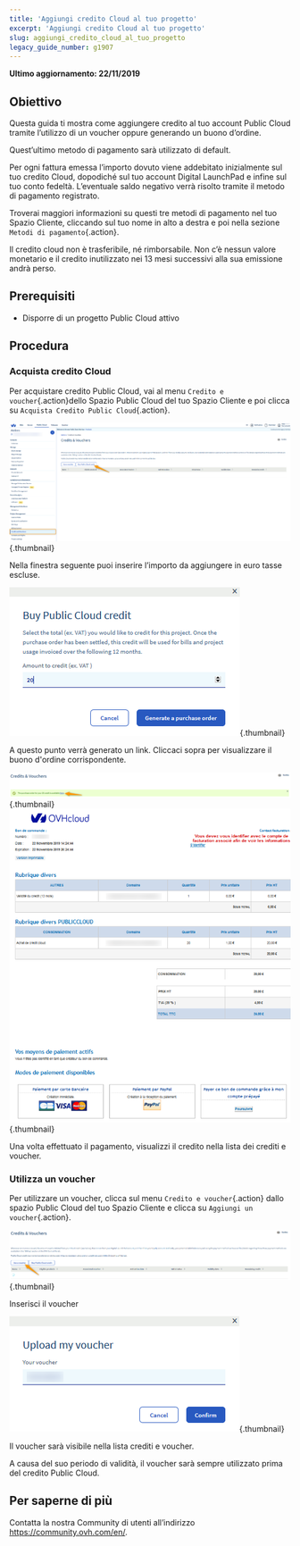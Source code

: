 ```yaml
---
title: 'Aggiungi credito Cloud al tuo progetto'
excerpt: 'Aggiungi credito Cloud al tuo progetto'
slug: aggiungi_credito_cloud_al_tuo_progetto
legacy_guide_number: g1907
---
```


**Ultimo aggiornamento: 22/11/2019**

## Obiettivo

Questa guida ti mostra come aggiungere credito al tuo account Public Cloud tramite l’utilizzo di un voucher oppure generando un buono d’ordine.

Quest’ultimo metodo di pagamento sarà utilizzato di default.

Per ogni fattura emessa l’importo dovuto viene addebitato inizialmente sul tuo credito Cloud, dopodiché sul tuo account Digital LaunchPad e infine sul tuo conto fedeltà. L’eventuale saldo negativo verrà risolto tramite il metodo di pagamento registrato. 

Troverai maggiori informazioni su questi tre metodi di pagamento nel tuo Spazio Cliente, cliccando sul tuo nome in alto a destra e poi nella sezione `Metodi di pagamento`{.action}.

Il credito cloud non è trasferibile, né rimborsabile. Non c’è nessun valore monetario e il credito inutilizzato nei 13 mesi successivi alla sua emissione andrà perso.

## Prerequisiti

* Disporre di un progetto Public Cloud attivo


## Procedura

### Acquista credito Cloud

Per acquistare credito Public Cloud, vai al menu `Credito e voucher`{.action}dello Spazio Public Cloud del tuo Spazio Cliente e poi clicca su `Acquista Credito Public Cloud`{.action}.


![addpubliccloudcredit](images/buycredit1.png){.thumbnail}

Nella finestra seguente puoi inserire l’importo da aggiungere in euro tasse escluse.

![addpubliccloudcredit](images/buycredit2.png){.thumbnail}

A questo punto verrà generato un link. Cliccaci sopra per visualizzare il buono d'ordine corrispondente.

![addpubliccloudcredit](images/buycredit3.png){.thumbnail}
![addpubliccloudcredit](images/buycredit4.png){.thumbnail}

Una volta effettuato il pagamento, visualizzi il credito nella lista dei crediti e voucher.

### Utilizza un voucher

Per utilizzare un voucher, clicca sul menu `Credito e voucher`{.action} dallo spazio Public Cloud del tuo Spazio Cliente e clicca su `Aggiungi un voucher`{.action}.

![addpubliccloudcredit](images/buycredit6.png){.thumbnail}

Inserisci il voucher

![addpubliccloudcredit](images/buycredit7.png){.thumbnail}

Il voucher sarà visibile nella lista crediti e voucher.

A causa del suo periodo di validità, il voucher sarà sempre utilizzato prima del credito Public Cloud.

## Per saperne di più

Contatta la nostra Community di utenti all’indirizzo <https://community.ovh.com/en/>.